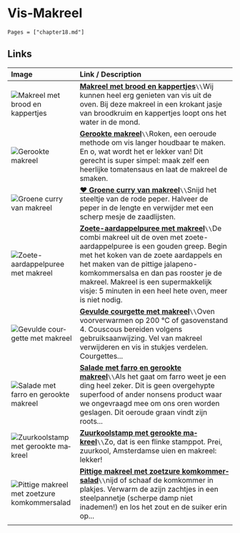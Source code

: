 # Vis-Makreel

```@contents
Pages = ["chapter18.md"]
```

## Links

| Image| Link / Description |
| :--- | :--- |
| ![Makreel met brood en kappertjes](https://deliciousmagazine.nl/app/uploads/2016/07/jun-2012-sgombro.jpg)| **[Makreel met brood en kappertjes](https://deliciousmagazine.nl/koken/makreel-brood-en-kappertjes/)**``\\``Wij kunnen heel erg genieten van vis uit de oven. Bij deze makreel in een krokant jasje van broodkruim en kappertjes loopt ons het water in de mond.|   |
| ![Gerookte makreel](https://deliciousmagazine.nl/app/uploads/2015/01/makreel.jpg) | **[Gerookte makreel](https://deliciousmagazine.nl/delicious-helpt/makreel/)**``\\``Roken, een oeroude methode om vis langer houdbaar te maken. En o, wat wordt het er lekker van! Dit gerecht is super simpel: maak zelf een heerlijke tomatensaus en laat de makreel de smaken.  |
| ![Groene curry van makreel](https://static.ah.nl/static/recepten/img_010030_445x297_JPG.jpg) | **[♥ Groene curry van makreel](https://www.ah.nl/allerhande/recept/R-R581546/groene-curry-van-makreel)**``\\``Snijd het steeltje van de rode peper. Halveer de peper in de lengte en verwijder met een scherp mesje de zaadlijsten. |
| ![Zoete-aardappelpuree met makreel](https://deliciousmagazine.nl/site/app/uploads/2019/10/Zoete-aardappelpuree-met-geroosterde-makreel_preview-1-683x1024.jpg) | **[Zoete-aardappelpuree met makreel](https://deliciousmagazine.nl/site/recept/wprm-zoete-aardappelpuree-met-makreel/)**``\\``De combi makreel uit de oven met zoete-aardappelpuree is een gouden greep. Begin met het koken van de zoete aardappels en het maken van de pittige jalapeno-komkommersalsa en dan pas rooster je de makreel. Makreel is een supermakkelijk visje: 5 minuten in een heel hete oven, meer is niet nodig. |
| ![Ge­vul­de cour­get­te met ma­kreel](https://static.ah.nl/static/recepten/img_012049_445x297_JPG.jpg) | **[Ge­vul­de cour­get­te met ma­kreel](https://www.ah.nl/allerhande/recept/R-R122356/gevulde-courgette-met-makreel)**``\\``Oven voorverwarmen op 200 °C of gasovenstand 4. Couscous bereiden volgens gebruiksaanwijzing. Vel van makreel verwijderen en vis in stukjes verdelen. Courgettes... |
| ![Salade met farro en gerookte makreel](https://www.francescakookt.nl/wp-content/uploads/salade-met-farro-en-gerookte-makreel-1.jpg)  | **[Salade met farro en gerookte makreel](https://www.francescakookt.nl/salade-met-farro-en-gerookte-makreel/)**``\\``Als het gaat om farro weet je een ding heel zeker. Dit is geen overgehypte superfood of ander nonsens product waar we ongevraagd mee om ons oren worden geslagen. Dit oeroude graan vindt zijn roots... |
| ![Zuur­kool­stamp met ge­rook­te ma­kreel](https://static.ah.nl/static/recepten/img_085173_445x297_JPG.jpg) | **[Zuur­kool­stamp met ge­rook­te ma­kreel](https://www.ah.nl/allerhande/recept/R-R1187746/zuurkoolstamp-met-gerookte-makreel)**``\\``Zo, dat is een flinke stamppot. Prei, zuurkool, Amsterdamse uien en makreel: lekker! |
| ![Pit­ti­ge ma­kreel met zoet­zu­re kom­kom­mer­sa­la­d](https://static.ah.nl/static/recepten/img_049725_445x297_JPG.jpg) | **[Pit­ti­ge ma­kreel met zoet­zu­re kom­kom­mer­sa­la­d](https://www.ah.nl/allerhande/recept/R-R274052/pittige-makreel-met-zoetzure-komkommersalade)**``\\``nijd of schaaf de komkommer in plakjes. Verwarm de azijn zachtjes in een steelpannetje (scherpe damp niet inademen!) en los het zout en de suiker erin op... |
| |
